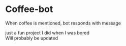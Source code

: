 # Coffee-bot
 When coffee is mentioned, bot responds with message

 just a fun project I did when I was bored\
 Will probably be updated

